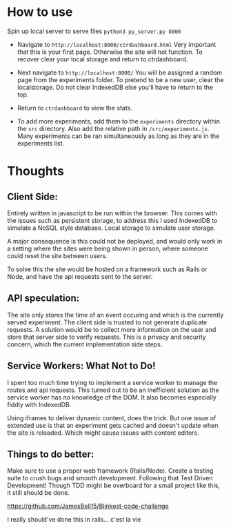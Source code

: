 
# How to use

Spin up local server to serve files `python3 py_server.py 8000`

- Navigate to `http://localhost:8000/ctrdashboard.html`
Very important that this is your first page. Otherwise the site will not function.
To recover clear your local storage and return to ctrdashboard.

- Next navigate to `http://localhost:8000/`
You will be assigned a random page from the experiments folder.
To pretend to be a new user, clear the localstorage. Do not clear IndexedDB else you'll have to return to the top.

- Return to `ctrdashboard` to view the stats.

- To add more experiments, add them to the `experiments` directory within the `src` directory.
Also add the relative path in `/src/experiments.js`. Many experiments can be ran simultaneously as long as they are in the experiments list.


# Thoughts

## Client Side:
Entirely written in javascript to be run within the browser.
This comes with the issues such as persistent storage, to address this I used IndexedDB to simulate a NoSQL style database. Local storage to simulate user storage.

A major consequence is this could not be deployed, and would only work in a setting where the sites were being shown in person, where someone could reset the site between users.

To solve this the site would be hosted on a framework such as Rails or Node, and have the api requests sent to the server.

## API speculation:
The site only stores the time of an event occuring and which is the currently served experiment. The client side is trusted to not generate duplicate requests. A solution would be to collect more information on the user and store that server side to verify requests. This is a privacy and security concern, which the current implementation side steps.

## Service Workers: What Not to Do!

I spent too much time trying to implement a service worker to manage the routes and api requests. This turned out to be an inefficient solution as the service worker has no knowledge of the DOM. It also becomes especially fiddly with IndexedDB.

Using iframes to deliver dynamic content, does the trick. But one issue of extended use is that an experiment gets cached and doesn't update when the site is reloaded. Which might cause issues with content editors.

## Things to do better:

Make sure to use a proper web framework (Rails/Node).
Create a testing suite to crush bugs and smooth development.
Following that Test Driven Development! Though TDD might be overboard for a small project like this, it still should be done.

https://github.com/JamesBell15/Blinkest-code-challenge

I really should've done this in rails... c'est la vie
